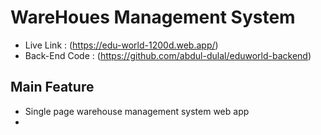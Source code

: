 # WareHoues Management System

*  Live Link : (https://edu-world-1200d.web.app/) 
* Back-End Code : (https://github.com/abdul-dulal/eduworld-backend) 

## Main Feature
*  Single page warehouse management system web app
*   

